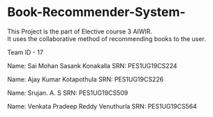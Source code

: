 # Book-Recommender-System-
This Project is the part of Elective course 3 AIWIR. <br>
It uses the collaborative method of recommending books to the user.

Team ID - 17

Name: Sai Mohan Sasank Konakalla
SRN: PES1UG19CS224

Name: Ajay Kumar Kotapothula
SRN: PES1UG19CS226

Name: Srujan. A. S
SRN: PES1UG19CS509

Name: Venkata Pradeep Reddy Venuthurla
SRN: PES1UG19CS564


